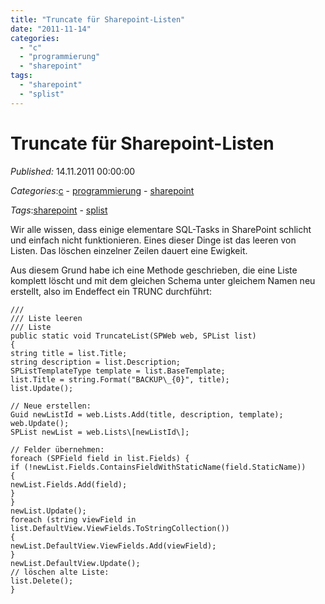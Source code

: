 ```yaml
---
title: "Truncate für Sharepoint-Listen"
date: "2011-11-14"
categories: 
  - "c"
  - "programmierung"
  - "sharepoint"
tags: 
  - "sharepoint"
  - "splist"
---
```

# Truncate für Sharepoint-Listen
_Published:_ 14.11.2011 00:00:00

_Categories_:[c](/dotnetwork/de/categories#c) - [programmierung](/dotnetwork/de/categories#programmierung) - [sharepoint](/dotnetwork/de/categories#sharepoint)

_Tags_:[sharepoint](/dotnetwork/de/tags#sharepoint) - [splist](/dotnetwork/de/tags#splist)


Wir alle wissen, dass einige elementare SQL-Tasks in SharePoint schlicht und einfach nicht funktionieren. Eines dieser Dinge ist das leeren von Listen. Das löschen einzelner Zeilen dauert eine Ewigkeit.

Aus diesem Grund habe ich eine Methode geschrieben, die eine Liste komplett löscht und mit dem gleichen Schema unter gleichem Namen neu erstellt, also im Endeffect ein TRUNC durchführt:

```
///
/// Liste leeren
/// Liste
public static void TruncateList(SPWeb web, SPList list)
{
string title = list.Title;
string description = list.Description;
SPListTemplateType template = list.BaseTemplate;
list.Title = string.Format("BACKUP\_{0}", title);
list.Update();

// Neue erstellen:
Guid newListId = web.Lists.Add(title, description, template);
web.Update();
SPList newList = web.Lists\[newListId\];

// Felder übernehmen:
foreach (SPField field in list.Fields) {
if (!newList.Fields.ContainsFieldWithStaticName(field.StaticName))
{
newList.Fields.Add(field);
}
}
newList.Update();
foreach (string viewField in list.DefaultView.ViewFields.ToStringCollection())
{
newList.DefaultView.ViewFields.Add(viewField);
}
newList.DefaultView.Update();
// löschen alte Liste:
list.Delete();
}
```
